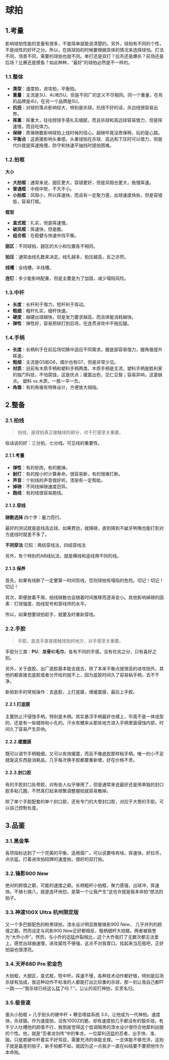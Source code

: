 # 球拍
## 1.考量
影响球拍性能的变量有很多，不是简单就能说清楚的。另外，球拍有不同的个性，不是线性的好坏之分。所以，在挑球拍的时候要根据具体的情况来选择球怕。打法不同，场景不同，需要的球拍也就不同。单打还是双打？拉吊还是爆杀？前场还是后场？比赛还是摸鱼？如此种种，“最好”的球拍必然是不一样的。

### 1.1.整体
- **类型**：速度拍，进攻拍，平衡拍。
- **重量**：主流是3U、4U和5U。但是不同厂的定义不尽相同。同一个重量，在有的品牌是4U，在另一个品牌是5U。
- **抗扭**：对球的落点影响较大，特别是杀球。抗扭不好的话，杀边线很容易出界。
- **挥重**：挥重大，往往控球手感扎实细腻，而且杀球和高远球容易借力，但是挥速慢，而且吃体力。
- **保磅**：质保磅数影响球拍上线时候的信心。超磅毕竟没质保啊，玩的是心跳。
- **平衡点**：这直接影响头重感。头重球拍在杀球、高远和下压时可以借力，但是代价就是挥速拖慢，防守和快速平抽挡时提拍困难。

### 1.2.拍框
 **大小**
- **大拍框**：通常来说，甜区更大，容错更好，但是风阻也更大，拖慢挥速。
- **普通框**：中规中矩，不大不小。
- **小拍框**：风阻小，所以挥速快，而且有一定聚力感，出球速度快些，但是容错低，容易打框。

**框型**
- **盒式框**：扎实，但是挥速慢。
- **破风框**：挥速快，但是脆。
- **组合框**：在稳健与快速中找平衡。

**甜区**：不同球拍，甜区的大小和位置各不相同。

**拍压**：通常由线孔数来决定。线孔越多，拍压越高，反之亦然。

**线槽**：全线槽，半线槽。

**连钉**：多少能影响配重，但是主要是为了加固，减少塌陷风险。

### 1.3.中杆
- **长度**：长杆利于借力，短杆利于挥动。
- **粗细**：粗杆扎实，细杆快速。
- **硬度**：越硬出球越快，但是发力要求越高，而且体能消耗越快。
- **弹性**：弹性好，容易把球打到后场，在连贯进攻中不拖后腿。

### 1.4.手柄
- **长度**：长柄利于在前后场切换中适应不同需求。握底部容易借力，握角锥提升挥速。
- **粗细**：主流是G5和G6，偶尔也有G7，但是非常少见。
- **材质**：目前有木质手柄和塑料手柄两类。木质手柄是主流，塑料手柄是胜利家的独门科技，不怕腐蚀，这是优点；缓震出色，见仁见智；容易异响，这是缺点。 塑料 vs 木质，一胜一平一负。
- **角锥**：有的角锥有特殊设计，方便放大拇指。

## 2.整备
### 2.1.拍线
> 拍线，是球拍真正接触球的部分，对于打感至关重要。

俗话说的好：三分拍，七分线。可见线的重要性。

#### 2.1.1.考量
- **弹性**：有的软肉，有的脆弹。
- **耐打**：有的按小时计算寿命，很容易断，有的很难打断。
- **声音**：个别线的声音很好听。漆层有一定帮助。
- **掉磅**：不同线掉磅速度迥异。
- **跑线**：有的线很容易跑线。

#### 2.1.2.穿线
**磅数选择**
四个字：量力而行。

最好的测试就是底线高远球。如果费劲，就降磅，直到降到不龇牙咧嘴也能打到对方底线时就差不多了。

**不同穿法**
已知：两结穿线法，四结穿线法

另外，有个特别的AB线玩法，就是横线和竖线用不同的线。

#### 2.1.3.保养
首先，如果有线断了一定要第一时间剪线，否则球拍有塌陷的危险。切记！切记！切记！

其次，即便放着不用，拍线磅数也会随着时间推移而逐渐变小。其他影响掉磅的因素：打球强度、拍线型号和穿线师的水平。

所以，如果想要球拍趁手，就要及时重新穿线。

### 2.2.手胶
> 手胶，是选手直接接触球拍的地方，对手感至关重要。

手胶分三类：**PU**、**龙骨**和**毛巾**。各有不同的手感。没有优劣之分，只有喜好之别。

另外，关于底胶。出厂底胶基本能去就去，除了本来平衡点就很高的进攻拍外，其他的都直接去底胶或者分开给的就不上，因为底胶时间久了容易粘手柄，去不干净。

新拍到手的常规操作：去底胶，上打底膜，缠缓震膜，最后上手胶。

#### 2.2.1.打底膜
主要防止汗侵蚀手柄，特别是木柄。其实悬浮手柄最好也缠上，毕竟不是一体成型的，还是有一些缝隙和小孔的。汗水有概率从那些地方进入手柄里面侵蚀内部，时间久了容易产生异响。

#### 2.2.2.缓震膜
既可以调节手柄粗细，又可以有效缓震，而且不像底胶那样粘手柄。唯一的小不足就是这东西是消耗品，几乎每次换手胶都要重新缠，好在价格不贵。

#### 2.2.3.封口胶
有的手胶封口处带胶，对有些人似乎够用了，但是通常来说最好还是用单独的封口胶多粘几圈，不然真打起来频繁调整握拍就容易散掉。

除了单个手胶配套的单个封口胶，还有专门的大卷封口胶，对应于大卷的手胶。可以自己控制长度。

## 3.品鉴
### 3.1.黑金隼
各项指标达到了一个完美的平衡，适用面广，可以说要啥有啥。挥速快，好拉吊，点杀猛。打着进攻拍招牌的速度拍，很好的双打拍。

### 3.2.锋影900 New
绝对的颜值之巅，可能的速度之巅。长柄粗杆小拍框，聚力感强，出球冲，挥速快。不搞七搞八，就是连环快怼。是第一个让我产生“这也许就是我本命拍”想法的拍子。

### 3.3.神速100X Ultra 杭州限定版
又一个多巴胺配色的粉黑球拍，漆水设计明显致敬锋影900 New， 几乎并列的颜值之巅。然而设定与风影900 New正好都相反，粗柄细杆大拍框。两者被我誉为“大乔小乔”。然而，与小乔的迅猛炸裂相比，这个大乔我打了无数次都无法爱上，感觉出球曲速慢，进攻属性不够强，这点不对我胃口。挂起来当花瓶吧，正好拍袋也很漂亮。

### 3.4.天斧88D Pro 驼金色
大拍框，大甜区，盒式框，短中杆。挥速不慢，各种技术动作都好做，特别是后场杀球有加成，我这种动作不标准的人都能打出比较重的杀球，那一刻让我自己都吓一跳——“我杀球已经这么猛了吗？”。公认的双打神拍，实至名归。

### 3.5.极音速
 蛋头小拍框 + 几乎到头的硬中杆 + 鞭击增益系统 3.0，让他成为一代神拍。速度快，杀球狠。作为速度拍，没有1000Z的脆，却有速度拍几乎都没有的狠杀球。有不少人吐槽他的颜值不行，我倒是觉得这个低调暗黑的漆水设计很符合他犀利凶狠的个性。他，就是“忍者龙剑传”中的隼龙，一位犀利迅猛的忍者，出手快、准、狠。只是那硬中杆着实不好驾驭，需要充沛的体能支撑。一旦体能不够充沛，这拍子就是最差的拍子，新手拍都不如，就因为这一点我才一直在纠结要不要把他作为本命拍。